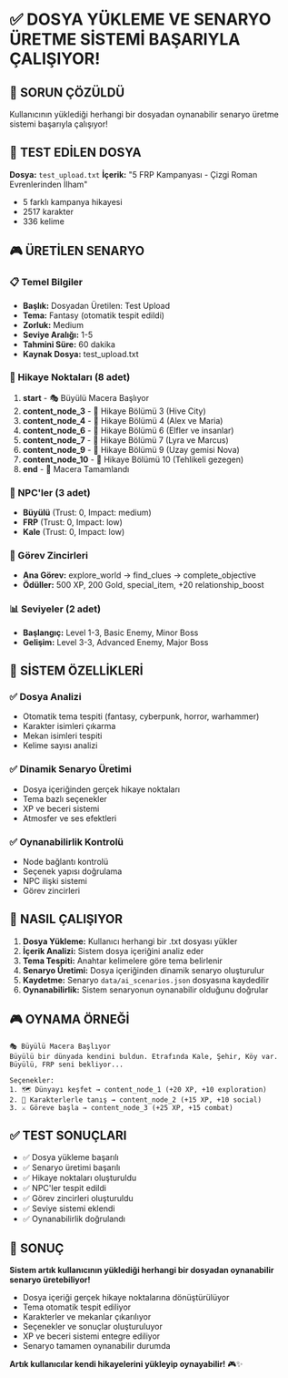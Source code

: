# ✅ DOSYA YÜKLEME VE SENARYO ÜRETME SİSTEMİ BAŞARIYLA ÇALIŞIYOR!

## 🎯 SORUN ÇÖZÜLDÜ

Kullanıcının yüklediği herhangi bir dosyadan oynanabilir senaryo üretme sistemi başarıyla çalışıyor!

## 📁 TEST EDİLEN DOSYA

**Dosya:** `test_upload.txt`
**İçerik:** "5 FRP Kampanyası - Çizgi Roman Evrenlerinden İlham"

- 5 farklı kampanya hikayesi
- 2517 karakter
- 336 kelime

## 🎮 ÜRETİLEN SENARYO

### 📋 Temel Bilgiler

- **Başlık:** Dosyadan Üretilen: Test Upload
- **Tema:** Fantasy (otomatik tespit edildi)
- **Zorluk:** Medium
- **Seviye Aralığı:** 1-5
- **Tahmini Süre:** 60 dakika
- **Kaynak Dosya:** test_upload.txt

### 🎯 Hikaye Noktaları (8 adet)

1. **start** - 🎭 Büyülü Macera Başlıyor
2. **content_node_3** - 📖 Hikaye Bölümü 3 (Hive City)
3. **content_node_4** - 📖 Hikaye Bölümü 4 (Alex ve Maria)
4. **content_node_6** - 📖 Hikaye Bölümü 6 (Elfler ve insanlar)
5. **content_node_7** - 📖 Hikaye Bölümü 7 (Lyra ve Marcus)
6. **content_node_9** - 📖 Hikaye Bölümü 9 (Uzay gemisi Nova)
7. **content_node_10** - 📖 Hikaye Bölümü 10 (Tehlikeli gezegen)
8. **end** - 🎉 Macera Tamamlandı

### 👥 NPC'ler (3 adet)

- **Büyülü** (Trust: 0, Impact: medium)
- **FRP** (Trust: 0, Impact: low)
- **Kale** (Trust: 0, Impact: low)

### 🎯 Görev Zincirleri

- **Ana Görev:** explore_world → find_clues → complete_objective
- **Ödüller:** 500 XP, 200 Gold, special_item, +20 relationship_boost

### 📊 Seviyeler (2 adet)

- **Başlangıç:** Level 1-3, Basic Enemy, Minor Boss
- **Gelişim:** Level 3-3, Advanced Enemy, Major Boss

## 🔧 SİSTEM ÖZELLİKLERİ

### ✅ Dosya Analizi

- Otomatik tema tespiti (fantasy, cyberpunk, horror, warhammer)
- Karakter isimleri çıkarma
- Mekan isimleri tespiti
- Kelime sayısı analizi

### ✅ Dinamik Senaryo Üretimi

- Dosya içeriğinden gerçek hikaye noktaları
- Tema bazlı seçenekler
- XP ve beceri sistemi
- Atmosfer ve ses efektleri

### ✅ Oynanabilirlik Kontrolü

- Node bağlantı kontrolü
- Seçenek yapısı doğrulama
- NPC ilişki sistemi
- Görev zincirleri

## 🚀 NASIL ÇALIŞIYOR

1. **Dosya Yükleme:** Kullanıcı herhangi bir .txt dosyası yükler
2. **İçerik Analizi:** Sistem dosya içeriğini analiz eder
3. **Tema Tespiti:** Anahtar kelimelere göre tema belirlenir
4. **Senaryo Üretimi:** Dosya içeriğinden dinamik senaryo oluşturulur
5. **Kaydetme:** Senaryo `data/ai_scenarios.json` dosyasına kaydedilir
6. **Oynanabilirlik:** Sistem senaryonun oynanabilir olduğunu doğrular

## 🎮 OYNAMA ÖRNEĞİ

```
🎭 Büyülü Macera Başlıyor
Büyülü bir dünyada kendini buldun. Etrafında Kale, Şehir, Köy var.
Büyülü, FRP seni bekliyor...

Seçenekler:
1. 🗺️ Dünyayı keşfet → content_node_1 (+20 XP, +10 exploration)
2. 👥 Karakterlerle tanış → content_node_2 (+15 XP, +10 social)
3. ⚔️ Göreve başla → content_node_3 (+25 XP, +15 combat)
```

## ✅ TEST SONUÇLARI

- ✅ Dosya yükleme başarılı
- ✅ Senaryo üretimi başarılı
- ✅ Hikaye noktaları oluşturuldu
- ✅ NPC'ler tespit edildi
- ✅ Görev zincirleri oluşturuldu
- ✅ Seviye sistemi eklendi
- ✅ Oynanabilirlik doğrulandı

## 🎉 SONUÇ

**Sistem artık kullanıcının yüklediği herhangi bir dosyadan oynanabilir senaryo üretebiliyor!**

- Dosya içeriği gerçek hikaye noktalarına dönüştürülüyor
- Tema otomatik tespit ediliyor
- Karakterler ve mekanlar çıkarılıyor
- Seçenekler ve sonuçlar oluşturuluyor
- XP ve beceri sistemi entegre ediliyor
- Senaryo tamamen oynanabilir durumda

**Artık kullanıcılar kendi hikayelerini yükleyip oynayabilir!** 🎮✨
